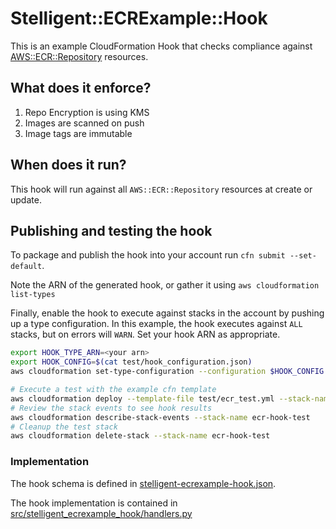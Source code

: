 # Stelligent::ECRExample::Hook

This is an example CloudFormation Hook that checks compliance against [AWS::ECR::Repository](https://docs.aws.amazon.com/AWSCloudFormation/latest/UserGuide/aws-resource-ecr-repository.html) resources.

## What does it enforce?

1) Repo Encryption is using KMS
2) Images are scanned on push
3) Image tags are immutable

## When does it run?

This hook will run against all `AWS::ECR::Repository` resources at create or update.

## Publishing and testing the hook

To package and publish the hook into your account run
`cfn submit --set-default`.

Note the ARN of the generated hook, or gather it using `aws cloudformation list-types`

Finally, enable the hook to execute against stacks in the account by pushing up a type configuration. In this example, the hook executes against `ALL` stacks, but on errors will `WARN`. Set your hook ARN as appropriate.
```bash
export HOOK_TYPE_ARN=<your arn>
export HOOK_CONFIG=$(cat test/hook_configuration.json)
aws cloudformation set-type-configuration --configuration $HOOK_CONFIG --type-arn $HOOK_TYPE_ARN

# Execute a test with the example cfn template
aws cloudformation deploy --template-file test/ecr_test.yml --stack-name ecr-hook-test
# Review the stack events to see hook results
aws cloudformation describe-stack-events --stack-name ecr-hook-test
# Cleanup the test stack
aws cloudformation delete-stack --stack-name ecr-hook-test
```

### Implementation
The hook schema is defined in [stelligent-ecrexample-hook.json](stelligent-ecrexample-hook.json).

The hook implementation is contained in [src/stelligent_ecrexample_hook/handlers.py](src/stelligent_ecrexample_hook/handlers.py)

